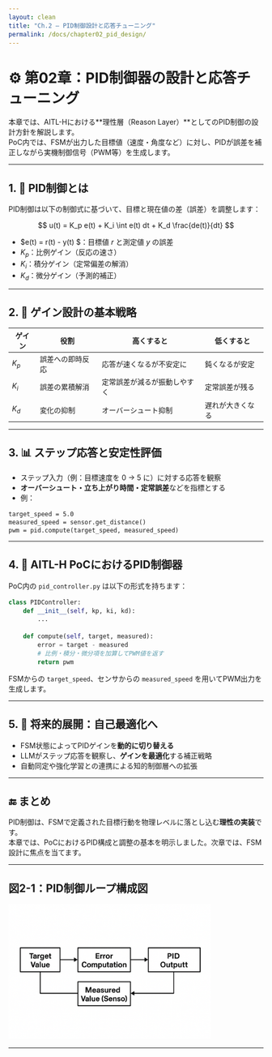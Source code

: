 ```yaml
---
layout: clean
title: "Ch.2 — PID制御設計と応答チューニング"
permalink: /docs/chapter02_pid_design/
---
```


# ⚙️ 第02章：PID制御器の設計と応答チューニング

本章では、AITL-Hにおける**理性層（Reason Layer）**としてのPID制御の設計方針を解説します。  
PoC内では、FSMが出力した目標値（速度・角度など）に対し、PIDが誤差を補正しながら実機制御信号（PWM等）を生成します。

---

## 1. 📐 PID制御とは

PID制御は以下の制御式に基づいて、目標と現在値の差（誤差）を調整します：

$$
u(t) = K_p e(t) + K_i \int e(t) dt + K_d \frac{de(t)}{dt}
$$

- $e(t) = r(t) - y(t) $：目標値 $r$ と測定値 $y$ の誤差
- $K_p$：比例ゲイン（反応の速さ）
- $K_i$：積分ゲイン（定常偏差の解消）
- $K_d$：微分ゲイン（予測的補正）

---

## 2. 🧮 ゲイン設計の基本戦略

| ゲイン | 役割 | 高くすると | 低くすると |
|--------|------|-------------|-------------|
| $K_p$| 誤差への即時反応 | 応答が速くなるが不安定に | 鈍くなるが安定 |
| $K_i$ | 誤差の累積解消 | 定常誤差が減るが振動しやすく | 定常誤差が残る |
| $K_d$ | 変化の抑制 | オーバーシュート抑制 | 遅れが大きくなる |

---

## 3. 📊 ステップ応答と安定性評価

- ステップ入力（例：目標速度を 0 → 5 に）に対する応答を観察
- **オーバーシュート・立ち上がり時間・定常誤差**などを指標とする
- 例：

```
target_speed = 5.0
measured_speed = sensor.get_distance()
pwm = pid.compute(target_speed, measured_speed)
```

---

## 4. 🧩 AITL-H PoCにおけるPID制御器

PoC内の `pid_controller.py` は以下の形式を持ちます：

```python
class PIDController:
    def __init__(self, kp, ki, kd):
        ...

    def compute(self, target, measured):
        error = target - measured
        # 比例・積分・微分項を加算してPWM値を返す
        return pwm
```

FSMからの `target_speed`、センサからの `measured_speed` を用いてPWM出力を生成します。

---

## 5. 🔄 将来的展開：自己最適化へ

- FSM状態によってPIDゲインを**動的に切り替える**
- LLMがステップ応答を観察し、**ゲインを最適化**する補正戦略
- 自動同定や強化学習との連携による知的制御層への拡張

---

## 🔚 まとめ

PID制御は、FSMで定義された目標行動を物理レベルに落とし込む**理性の実装**です。  
本章では、PoCにおけるPID構成と調整の基本を明示しました。次章では、FSM設計に焦点を当てます。

---

## 図2-1：PID制御ループ構成図

<img src="./images/figure2_1_pid_control_loop.png" alt="PID Loop" width="400"/>

---



